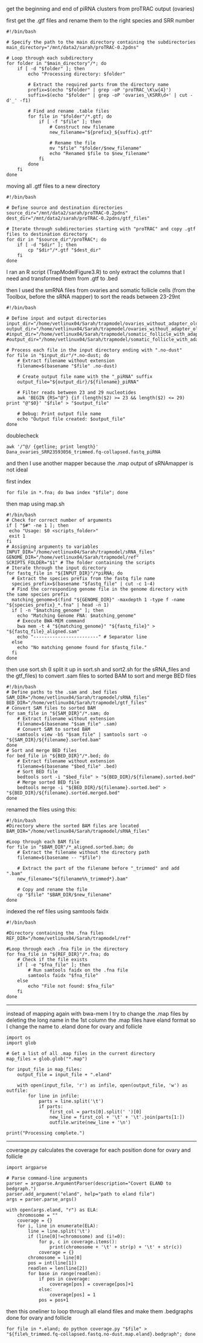 get the beginning and end of piRNA clusters from proTRAC output (ovaries)

first get the .gtf files and rename them to the right species and SRR number
```
#!/bin/bash

# Specify the path to the main directory containing the subdirectories
main_directory="/mnt/data2/sarah/proTRAC-0.2pdns"

# Loop through each subdirectory
for folder in "$main_directory"/*; do
    if [ -d "$folder" ]; then
        echo "Processing directory: $folder"

        # Extract the required parts from the directory name
        prefix=$(echo "$folder" | grep -oP 'proTRAC_\K\w{4}')
        suffix=$(echo "$folder" | grep -oP 'ovaries_\KSRR\d+' | cut -d'_' -f1)

        # Find and rename .table files
        for file in "$folder"/*.gtf; do
            if [ -f "$file" ]; then
                # Construct new filename
                new_filename="${prefix}_${suffix}.gtf"

                # Rename the file
                mv "$file" "$folder/$new_filename"
                echo "Renamed $file to $new_filename"
            fi
        done
    fi
done
```

moving all .gtf files to a new directory
```
#!/bin/bash

# Define source and destination directories
source_dir="/mnt/data2/sarah/proTRAC-0.2pdns"
dest_dir="/mnt/data2/sarah/proTRAC-0.2pdns/gtf_files"

# Iterate through subdirectories starting with "proTRAC" and copy .gtf files to destination directory
for dir in "$source_dir"/proTRAC*; do
    if [ -d "$dir" ]; then
        cp "$dir"/*.gtf "$dest_dir"
    fi
done
```

I ran an R script (TrapModelFigure3.R) to only extract the columns that I need and transformed them from .gtf to .bed

then I used the smRNA files from ovaries and somatic follicle cells (from the Toolbox, before the sRNA mapper) to sort the reads between 23-29nt
```
#!/bin/bash

# Define input and output directories
input_dir="/home/vetlinux04/Sarah/trapmodel/ovaries_without_adapter_old"
output_dir="/home/vetlinux04/Sarah/trapmodel/ovaries_without_adapter_old"
#input_dir="/home/vetlinux04/Sarah/trapmodel/somatic_follicle_with_adapter"
#output_dir="/home/vetlinux04/Sarah/trapmodel/somatic_follicle_with_adapter"

# Process each file in the input directory ending with ".no-dust"
for file in "$input_dir"/*.no-dust; do
    # Extract filename without extension
    filename=$(basename "$file" .no-dust)
    
    # Create output file name with the "_piRNA" suffix
    output_file="${output_dir}/${filename}_piRNA"
    
    # Filter reads between 23 and 29 nucleotides
    awk 'BEGIN {RS="@"} {if (length($2) >= 23 && length($2) <= 29) print "@"$0}' "$file" > "$output_file"
    
    # Debug: Print output file name
    echo "Output file created: $output_file"
done
```

doublecheck
```
awk '/^@/ {getline; print length}' Dana_ovaries_SRR23593056_trimmed.fq-collapsed.fastq_piRNA
```

and then I use another mapper because the .map output of sRNAmapper is not ideal

first index
```
for file in *.fna; do bwa index "$file"; done
```

then map using map.sh
```
#!/bin/bash
# Check for correct number of arguments
if [ "$#" -ne 1 ]; then
 echo "Usage: $0 <scripts_folder>"
 exit 1
fi
# Assigning arguments to variables
INPUT_DIR="/home/vetlinux04/Sarah/trapmodel/sRNA_files"
GENOME_DIR="/home/vetlinux04/Sarah/trapmodel/ref"
SCRIPTS_FOLDER="$1" # The folder containing the scripts
# Iterate through the input directory
for fastq_file in "${INPUT_DIR}"/*piRNA; do
  # Extract the species prefix from the fastq file name
  species_prefix=$(basename "$fastq_file" | cut -c 1-4)
  # Find the corresponding genome file in the genome directory with the same species prefix
  matching_genome=$(find "${GENOME_DIR}" -maxdepth 1 -type f -name "${species_prefix}_*.fna" | head -n 1)
  if [ -n "$matching_genome" ]; then
    echo "Matching Genome FNA: $matching_genome"
    # Execute BWA-MEM command
    bwa mem -t 4 "${matching_genome}" "${fastq_file}" > "${fastq_file}_aligned.sam"
    echo "------------------------" # Separator line
  else
    echo "No matching genome found for $fastq_file."
  fi
done
```

then use sort.sh (I split it up in sort.sh and sort2.sh for the sRNA_files and the gtf_files)
to convert .sam files to sorted BAM
to sort and merge BED files
```
#!/bin/bash
# Define paths to the .sam and .bed files
SAM_DIR="/home/vetlinux04/Sarah/trapmodel/sRNA_files"
BED_DIR="/home/vetlinux04/Sarah/trapmodel/gtf_files"
# Convert SAM files to sorted BAM
for sam_file in "${SAM_DIR}"/*.sam; do
    # Extract filename without extension
    filename=$(basename "$sam_file" .sam)
    # Convert SAM to sorted BAM
    samtools view -bS "$sam_file" | samtools sort -o "${SAM_DIR}/${filename}.sorted.bam"
done
# Sort and merge BED files
for bed_file in "${BED_DIR}"/*.bed; do
    # Extract filename without extension
    filename=$(basename "$bed_file" .bed)
    # Sort BED file
    bedtools sort -i "$bed_file" > "${BED_DIR}/${filename}.sorted.bed"
    # Merge sorted BED file
    bedtools merge -i "${BED_DIR}/${filename}.sorted.bed" > "${BED_DIR}/${filename}.sorted.merged.bed"
done
```
renamed the files using this:

```
#!/bin/bash
#Directory where the sorted BAM files are located
BAM_DIR="/home/vetlinux04/Sarah/trapmodel/sRNA_files"

#Loop through each BAM file
for file in "$BAM_DIR"/*_aligned.sorted.bam; do
    # Extract the filename without the directory path
    filename=$(basename -- "$file")
    
    # Extract the part of the filename before "_trimmed" and add ".bam"
    new_filename="${filename%%_trimmed*}.bam"
    
    # Copy and rename the file
    cp "$file" "$BAM_DIR/$new_filename"
done
```

indexed the ref files using samtools faidx

```
#!/bin/bash

#Directory containing the .fna files
REF_DIR="/home/vetlinux04/Sarah/trapmodel/ref"

#Loop through each .fna file in the directory
for fna_file in "${REF_DIR}"/*.fna; do
    # Check if the file exists
    if [ -e "$fna_file" ]; then
        # Run samtools faidx on the .fna file
        samtools faidx "$fna_file"
    else
        echo "File not found: $fna_file"
    fi
done
```

---
instead of mapping again with bwa-mem I try to change the .map files by deleting the long name in the 1st column
the .map files have eland format so I change the name to .eland
done for ovary and follicle
```
import os
import glob

# Get a list of all .map files in the current directory
map_files = glob.glob("*.map")

for input_file in map_files:
    output_file = input_file + ".eland"
    
    with open(input_file, 'r') as infile, open(output_file, 'w') as outfile:
        for line in infile:
            parts = line.split('\t')
            if parts:
                first_col = parts[0].split(' ')[0]
                new_line = first_col + '\t' + '\t'.join(parts[1:])
                outfile.write(new_line + '\n')

print("Processing complete.")
```

-----
coverage.py calculates the coverage for each position
done for ovary and follicle

```
import argparse

# Parse command-line arguments
parser = argparse.ArgumentParser(description="Covert ELAND to bedgraph.")
parser.add_argument("eland", help="path to eland file")
args = parser.parse_args()

with open(args.eland, "r") as ELA:
    chromosome = ""
    coverage = {}
    for i, line in enumerate(ELA):
        line = line.split('\t')
        if (line[0]!=chromosome) and (i!=0):
            for p, c in coverage.items():
                print(chromosome + '\t' + str(p) + '\t' + str(c))
            coverage = {}
        chromosome = line[0]
        pos = int(line[1])
        readlen = len(line[2])
        for base in range(readlen):
            if pos in coverage:
                coverage[pos] = coverage[pos]+1
            else:
                coverage[pos] = 1
            pos = pos+1
```
then this oneliner to loop through all eland files and make them .bedgraphs
done for ovary and follicle
```
for file in *.eland; do python coverage.py "$file" > "${file%_trimmed.fq-collapsed.fastq.no-dust.map.eland}.bedgraph"; done
```

